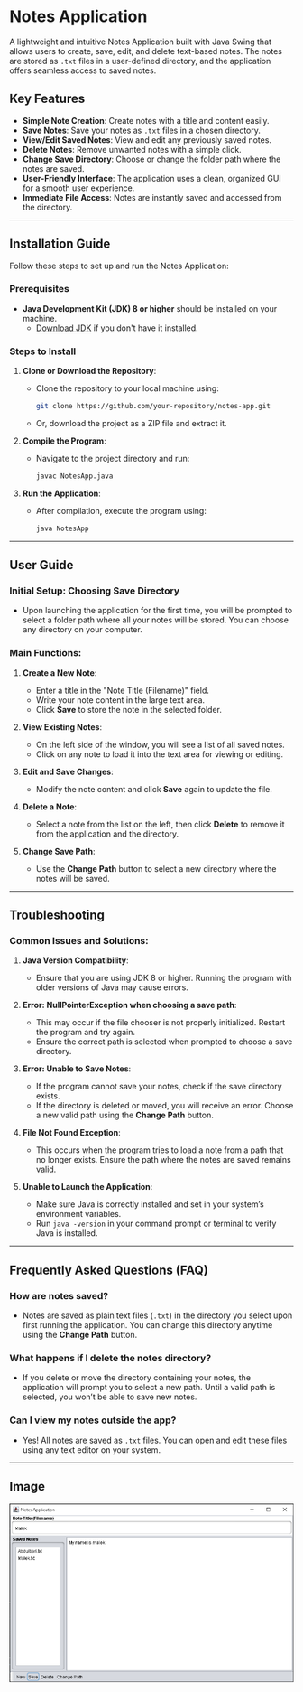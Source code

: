 # Notes Application

A lightweight and intuitive Notes Application built with Java Swing that allows users to create, save, edit, and delete text-based notes. The notes are stored as `.txt` files in a user-defined directory, and the application offers seamless access to saved notes.

## Key Features

- **Simple Note Creation**: Create notes with a title and content easily.
- **Save Notes**: Save your notes as `.txt` files in a chosen directory.
- **View/Edit Saved Notes**: View and edit any previously saved notes.
- **Delete Notes**: Remove unwanted notes with a simple click.
- **Change Save Directory**: Choose or change the folder path where the notes are saved.
- **User-Friendly Interface**: The application uses a clean, organized GUI for a smooth user experience.
- **Immediate File Access**: Notes are instantly saved and accessed from the directory.

---

## Installation Guide

Follow these steps to set up and run the Notes Application:

### Prerequisites

- **Java Development Kit (JDK) 8 or higher** should be installed on your machine.
  - [Download JDK](https://www.oracle.com/java/technologies/javase-downloads.html) if you don't have it installed.

### Steps to Install

1. **Clone or Download the Repository**:
   - Clone the repository to your local machine using:
     ```bash
     git clone https://github.com/your-repository/notes-app.git
     ```
   - Or, download the project as a ZIP file and extract it.

2. **Compile the Program**:
   - Navigate to the project directory and run:
     ```bash
     javac NotesApp.java
     ```

3. **Run the Application**:
   - After compilation, execute the program using:
     ```bash
     java NotesApp
     ```

---

## User Guide

### Initial Setup: Choosing Save Directory

- Upon launching the application for the first time, you will be prompted to select a folder path where all your notes will be stored. You can choose any directory on your computer.

### Main Functions:

1. **Create a New Note**:
   - Enter a title in the "Note Title (Filename)" field.
   - Write your note content in the large text area.
   - Click **Save** to store the note in the selected folder.

2. **View Existing Notes**:
   - On the left side of the window, you will see a list of all saved notes.
   - Click on any note to load it into the text area for viewing or editing.

3. **Edit and Save Changes**:
   - Modify the note content and click **Save** again to update the file.

4. **Delete a Note**:
   - Select a note from the list on the left, then click **Delete** to remove it from the application and the directory.

5. **Change Save Path**:
   - Use the **Change Path** button to select a new directory where the notes will be saved.

---

## Troubleshooting

### Common Issues and Solutions:

1. **Java Version Compatibility**:
   - Ensure that you are using JDK 8 or higher. Running the program with older versions of Java may cause errors.

2. **Error: NullPointerException when choosing a save path**:
   - This may occur if the file chooser is not properly initialized. Restart the program and try again.
   - Ensure the correct path is selected when prompted to choose a save directory.

3. **Error: Unable to Save Notes**:
   - If the program cannot save your notes, check if the save directory exists.
   - If the directory is deleted or moved, you will receive an error. Choose a new valid path using the **Change Path** button.

4. **File Not Found Exception**:
   - This occurs when the program tries to load a note from a path that no longer exists. Ensure the path where the notes are saved remains valid.

5. **Unable to Launch the Application**:
   - Make sure Java is correctly installed and set in your system’s environment variables.
   - Run `java -version` in your command prompt or terminal to verify Java is installed.

---

## Frequently Asked Questions (FAQ)

### How are notes saved?
- Notes are saved as plain text files (`.txt`) in the directory you select upon first running the application. You can change this directory anytime using the **Change Path** button.

### What happens if I delete the notes directory?
- If you delete or move the directory containing your notes, the application will prompt you to select a new path. Until a valid path is selected, you won’t be able to save new notes.

### Can I view my notes outside the app?
- Yes! All notes are saved as `.txt` files. You can open and edit these files using any text editor on your system.

---

## Image
![alt text](image.png)

